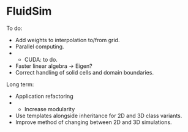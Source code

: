 # FluidSim

To do:
 - Add weights to interpolation to/from grid.
 - Parallel computing.
 - - CUDA: to do.
 - Faster linear algebra -> Eigen?
 - Correct handling of solid cells and domain boundaries.
 

Long term:
 - Application refactoring
 - - Increase modularity
 - Use templates alongside inheritance for 2D and 3D class variants.
 - Improve method of changing between 2D and 3D simulations.
